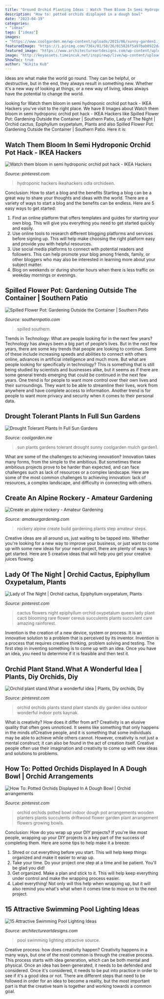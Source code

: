 ```yaml
---
title: "Ground Orchid Planting Ideas : Watch Them Bloom In Semi Hydroponic Orchid Pot Hack"
description: "How to: potted orchids displayed in a dough bowl"
date: "2023-04-19"
categories:
- "ideas"
tags: ["ideas"]
images:
- "https://www.coolgarden.me/wp-content/uploads/2015/06/sunny-garden1.jpg"
featuredImage: "https://i.pinimg.com/736x/01/58/26/015826f5a97bab0922da0853eb134147--orchid-cactus-cactus-plants.jpg"
featured_image: "https://www.architectureartdesigns.com/wp-content/uploads/2015/09/6-630x419.jpg"
image: "http://keyassets.timeincuk.net/inspirewp/live/wp-content/uploads/sites/16/2014/08/Rockery-step7-200x300.jpg"
ShowToc: true
author: "Nikita Kub"
---
```



Ideas are what make the world go round. They can be helpful, or destructive, but in the end, they always result in something new. Whether it's a new way of looking at things, or a new way of living, ideas always have the potential to change the world.

	

		
looking for Watch them bloom in semi hydroponic orchid pot hack - IKEA Hackers you've visit to the right place. We have 8 Images about Watch them bloom in semi hydroponic orchid pot hack - IKEA Hackers like Spilled Flower Pot: Gardening Outside the Container | Southern Patio, Lady of The Night | Orchid cactus, Epiphyllum oxypetalum, Plants and also Spilled Flower Pot: Gardening Outside the Container | Southern Patio. Here it is:
		
    
## Watch Them Bloom In Semi Hydroponic Orchid Pot Hack - IKEA Hackers

<img loading=lazy src="https://i.pinimg.com/736x/3d/c7/32/3dc73230db33a64e688aba4a24048c9c.jpg" onerror="this.onerror=null;this.src='https://tse2.mm.bing.net/th?id=OIP.6ODjwaV-CIQC6k4zRUT6SQHaJ3&amp;pid=15.1';" alt="Watch them bloom in semi hydroponic orchid pot hack - IKEA Hackers">

_Source: pinterest.com_

>hydroponic hackers ikeahackers odla orchideen. 

	

Conclusion: How to start a blog and the benefits
Starting a blog can be a great way to share your thoughts and ideas with the world. There are a variety of ways to start a blog and the benefits can be endless. Here are 5 easy ways to get started:
1. Find an online platform that offers templates and guides for starting your own blog. This will give you everything you need to get started quickly and easily.
2. Use online tools to research different blogging platforms and services before signing up. This will help make choosing the right platform easy and provide you with helpful resources.
3. Use social media platforms to connect with potential readers and followers. This can help promote your blog among friends, family, or other bloggers who may also be interested in learning more about your subject matter.
4. Blog on weekends or during shorter hours when there is less traffic on weekday mornings or evenings.

    
## Spilled Flower Pot: Gardening Outside The Container | Southern Patio

<img loading=lazy src="https://www.southernpatio.com/wp-content/uploads/sites/3/2017/05/12.jpg" onerror="this.onerror=null;this.src='https://tse2.mm.bing.net/th?id=OIP.dsRVI-4T73drHeF2_r5-EAHaFj&amp;pid=15.1';" alt="Spilled Flower Pot: Gardening Outside the Container | Southern Patio">

_Source: southernpatio.com_

>spilled southern. 

	

Trends in Technology: What are people looking for in the next few years?
Technology has always been a big part of people’s lives. But in the next few years, there are some key trends that people are looking to continue. 
Some of these include increasing speeds and abilities to connect with others online, advances in artificial intelligence and much more. 
But what are people looking for specifically in technology? This is something that is still being studied by scientists and businesses alike, but it seems as if there are some general trends emerging that could be continued in the next few years. 
One trend is for people to want more control over their own lives and their surroundings. They want to be able to streamline their lives, work from anywhere and have complete access to information. 
Another trend is for people to want more privacy and security when it comes to their personal data.

    
## Drought Tolerant Plants In Full Sun Gardens

<img loading=lazy src="https://www.coolgarden.me/wp-content/uploads/2015/06/sunny-garden1.jpg" onerror="this.onerror=null;this.src='https://tse1.mm.bing.net/th?id=OIP.DTKZ2MWMPz2HrzPn3V_JiwHaE8&amp;pid=15.1';" alt="Drought Tolerant Plants In Full Sun Gardens">

_Source: coolgarden.me_

>sun plants gardens tolerant drought sunny coolgarden mulch garden1. 

	

What are some of the challenges to achieving innovation?
Innovation takes many forms, from the simple to the ambitious. But sometimes these ambitious projects prove to be harder than expected, and can face challenges such as lack of resources or a complex landscape. Here are some of the most common challenges to achieving innovation: lack of resources, a complex landscape, and difficulty in connecting with others.

    
## Create An Alpine Rockery - Amateur Gardening

<img loading=lazy src="http://keyassets.timeincuk.net/inspirewp/live/wp-content/uploads/sites/16/2014/08/Rockery-step7-200x300.jpg" onerror="this.onerror=null;this.src='https://tse3.mm.bing.net/th?id=OIP.YDYJjFHayvEYjJBm-LbK_QHaFB&amp;pid=15.1';" alt="Create an alpine rockery - Amateur Gardening">

_Source: amateurgardening.com_

>rockery alpine create build gardening plants step amateur steps. 

	

Creative ideas are all around us, just waiting to be tapped into. Whether you're looking for a new way to improve your business, or just want to come up with some new ideas for your next project, there are plenty of ways to get started. Here are 5 creative ideas that will help you get your creative juices flowing.

    
## Lady Of The Night | Orchid Cactus, Epiphyllum Oxypetalum, Plants

<img loading=lazy src="https://i.pinimg.com/736x/01/58/26/015826f5a97bab0922da0853eb134147--orchid-cactus-cactus-plants.jpg" onerror="this.onerror=null;this.src='https://tse1.mm.bing.net/th?id=OIP.A_QUk7Fbolh1RopD8BqsEAAAAA&amp;pid=15.1';" alt="Lady of The Night | Orchid cactus, Epiphyllum oxypetalum, Plants">

_Source: pinterest.com_

>cactus flowers night epiphyllum orchid oxypetalum queen lady plant cacti blooming rare flower cereus succulents plants succulent care amazing rainforest. 

	

Invention is the creation of a new device, system or process. It is an innovative solution to a problem that is perceived by its inventor. Invention is a process that requires creative thinking, problem solving and testing. The first step in inventing something is to come up with an idea. Once you have an idea, you need to determine if it is feasible and then test it.

    
## Orchid Plant Stand.What A Wonderful Idea | Plants, Diy Orchids, Diy

<img loading=lazy src="https://i.pinimg.com/originals/34/80/94/348094fc3595d9f33ddb3bb48c2455d0.jpg" onerror="this.onerror=null;this.src='https://tse4.mm.bing.net/th?id=OIP.42gAUtfQAFQFGxlYsis7bwHaJ4&amp;pid=15.1';" alt="Orchid plant stand.What a wonderful idea | Plants, Diy orchids, Diy">

_Source: pinterest.com_

>orchid orchids plants stand plant stands diy garden idea outdoor wonderful indoor pots kaynak. 

	

What is creativity? How does it differ from art?
Creativity is an elusive quality that often goes unnoticed. It seems like something that only happens in the minds ofCreative people, and it is something that some individuals may be able to achieve while others cannot. However, creativity is not just a mental construct; it can also be found in the act of creation itself. Creative people often use their imagination and creativity to come up with new ideas and solutions to problems.

    
## How To: Potted Orchids Displayed In A Dough Bowl | Orchid Arrangements

<img loading=lazy src="https://i.pinimg.com/736x/ab/c7/d0/abc7d072de5bb0702bbfe731d928f3f5--orchid-planters-ideas-potted-orchid.jpg" onerror="this.onerror=null;this.src='https://tse1.mm.bing.net/th?id=OIP.Pf_Jee6lq-e6cLU9vGnmEgHaJ3&amp;pid=15.1';" alt="How To: Potted Orchids Displayed In A Dough Bowl | Orchid arrangements">

_Source: pinterest.com_

>orchid orchids potted bowl indoor dough pot arrangements wooden planters plants succulents driftwood flower garden plant arrangement flowers growing bowls. 

	

Conclusion: How do you wrap up your DIY projects?
If you're like most people, wrapping up your DIY projects is a key part of the success of completing them. Here are some tips to help make it a breeze:
1) Shred or cut everything before you start. This will help keep things organized and make it easier to wrap up.
2) Take your time. Do your project one step at a time and be patient. You'll be glad you did!
3) Get organized. Make a plan and stick to it. This will help keep everything under control and make the wrapping process easier.
4) Label everything! Not only will this help when wrapping up, but it will also remind you what's what when it comes time to move on to the next project.

    
## 15 Attractive Swimming Pool Lighting Ideas

<img loading=lazy src="https://www.architectureartdesigns.com/wp-content/uploads/2015/09/6-630x419.jpg" onerror="this.onerror=null;this.src='https://tse1.mm.bing.net/th?id=OIP.15w_P43BkO2ViaXbpHHnbAHaE7&amp;pid=15.1';" alt="15 Attractive Swimming Pool Lighting Ideas">

_Source: architectureartdesigns.com_

>pool swimming lighting attractive source. 

	

Creative process: how does creativity happen?
Creativity happens in a many ways, but one of the most common is through the creative process. This process starts with idea generation, which can be both mental and physical. Once an idea has been generated, it needs to be defended and considered. Once it's considered, it needs to be put into practice in order to see if it's a good idea or not. There are different steps that need to be followed in order for an idea to become a reality, but the most important part is that the creative team is together and working towards a common goal.

